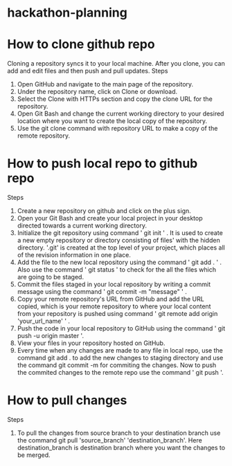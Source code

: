 # hackathon-planning

# How to clone github repo
  Cloning a repository syncs it to your local machine. After you clone, you can add and edit files and then push and pull updates. 
Steps
  1. Open GitHub and navigate to the main page of the repository.
  2. Under the repository name, click on Clone or download.
  3. Select the Clone with HTTPs section and copy the clone URL for the repository.
  4. Open Git Bash and change the current working directory to your desired location where you want to create the local copy of the repository.
  5. Use the git clone command with repository URL to make a copy of the remote repository. 
  


# How to push local repo to github repo
Steps
  1. Create a new repository on github and click on the plus sign.
  2. Open your Git Bash and create your local project in your desktop directed towards a current working directory.
  3.  Initialize the git repository using command  ' git init ' . It is used to create a new empty repository or directory consisting of files' with the hidden directory. '.git' is created at the top level of your project, which places all of the revision information in one place.
  4.   Add the file to the new local repository using the command  ' git add . ' . Also use the command ' git status '  to check for the all the files which are going to be staged.
  5.   Commit the files staged in your local repository by writing a commit message using the command '  git commit -m "message" ' . 
  6.   Copy your remote repository's URL from GitHub and add the URL copied, which is your remote repository to where your local content from your repository is pushed using command  ' git remote add origin 'your_url_name'   '  .
  7.   Push the code in your local repository to GitHub using the command  ' git push -u origin master '.
  8.   View your files in your repository hosted on GitHub.
  9.   Every time when any changes are made to any file in local repo, use the command git add . to add the new changes to staging directory and  use the command git commit -m for commiting the changes. Now to push the commited changes to the remote repo use the command ' git push '.



# How to pull changes 
Steps
  1. To pull the changes from source branch to your destination branch use the command git pull 'source_branch' 'destination_branch'. Here destination_branch is destination branch where you want the changes to be merged.

